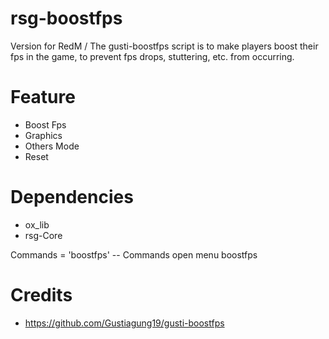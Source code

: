 # rsg-boostfps
Version for RedM / The gusti-boostfps script is to make players boost their fps in the game, to prevent fps drops, stuttering, etc. from occurring.

# Feature
- Boost Fps
- Graphics
- Others Mode
- Reset

# Dependencies
- ox_lib
- rsg-Core
  
Commands = 'boostfps' -- Commands open menu boostfps

# Credits
- https://github.com/Gustiagung19/gusti-boostfps
